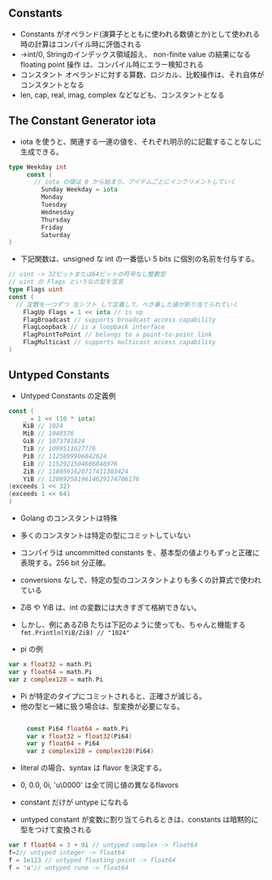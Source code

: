 
## Constants
* Constants がオペランド(演算子とともに使われる数値とか)として使われる時の計算はコンパイル時に評価される
*  →int/0, Stringのインデックス領域超え、 non-finite value の結果になる floating point 操作 は、コンパイル時にエラー検知される
* コンスタント オペランドに対する算数、ロジカル、比較操作は、それ自体が コンスタントとなる
* len, cap, real, imag, complex などなども、コンスタントとなる



## The Constant Generator iota
* iota を使うと、関連する一連の値を、それぞれ明示的に記載することなしに生成できる。
```go
type Weekday int
     const (
       // iota の値は 0 から始まり、アイテムごとにインクリメントしていく
         Sunday Weekday = iota
         Monday
         Tuesday
         Wednesday
         Thursday
         Friday
         Saturday
)
```




* 下記関数は、unsigned な int の一番低い 5 bits に個別の名前を付与する。
```go
// uint -> 32ビットまたは64ビットの符号なし整数型
// uint の Flags というなの型を宣言
type Flags uint
const (
  // 定数を一つずつ 左シフト して定義して、べき乗した値が割り当てられていく
    FlagUp Flags = 1 << iota // is up
    FlagBroadcast // supports broadcast access capability
    FlagLoopback // is a loopback interface
    FlagPointToPoint // belongs to a point-to-point link
    FlagMulticast // supports multicast access capability
)
```


## Untyped Constants
* Untyped Constants の定義例
```go
const (
    _ = 1 << (10 * iota)
    KiB // 1024
    MiB // 1048576
    GiB // 1073741824
    TiB // 1099511627776
    PiB // 1125899906842624
    EiB // 1152921504606846976
    ZiB // 1180591620717411303424
    YiB // 1208925819614629174706176
(exceeds 1 << 32)
(exceeds 1 << 64)
)
```
* Golang のコンスタントは特殊
* 多くのコンスタントは特定の型にコミットしていない
* コンパイラは uncommitted constants を、基本型の値よりもずっと正確に表現する。256 bit 分正確。
* conversions なしで、特定の型のコンスタントよりも多くの計算式で使われている
* ZiB や YiB は、int の変数には大きすぎて格納できない。
* しかし、例にあるZiB たちは下記のように使っても、ちゃんと機能する  
`fmt.Println(YiB/ZiB) // "1024"`

* pi の例
```go
var x float32 = math.Pi
var y float64 = math.Pi
var z complex128 = math.Pi
```
* Pi が特定のタイプにコミットされると、正確さが減じる。
* 他の型と一緒に扱う場合は、型変換が必要になる。
```go

     const Pi64 float64 = math.Pi
     var x float32 = float32(Pi64)
     var y float64 = Pi64
     var z complex128 = complex128(Pi64)
```

* literal の場合、syntax は flavor を決定する。
* 0, 0.0, 0i, 'u\0000' は全て同じ値の異なるflavors

* constant だけが untype になれる
* untyped constant が変数に割り当てられるときは、constants は暗黙的に型をつけて変換される
```go
var f float64 = 3 + 0i // untyped complex -> float64
f=2// untyped integer -> float64
f = 1e123 // untyped floating-point -> float64
f = 'a'// untyped rune -> float64
```
